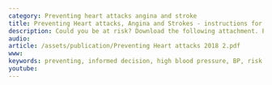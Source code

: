 ```yaml
---
category: Preventing heart attacks angina and stroke
title: Preventing Heart attacks, Angina and Strokes - instructions for use of an online tool
description: Could you be at risk? Download the following attachment. Print it off and ask your receptionist, nurse or doctor to give you the following numbers; your top (systolic) blood pressure; your cholesterol number; your healthy (HDL) cholesterol number; your height in cm; your weight in kg; and whether you have chronic kidney disease, atrial fibrillation rheumatoid arthritis or diabetes. If you do not have familial hypercholesterolaemia (uncommon), nor have you had a heart attack, angina, a stroke or narrowed arteries, then you can decide with the Prevention Heart attacks 2018 tool, whether it is worth doing something about your risk. The tool will tell you what your risk is at the moment and which options might help you.
audio: 
article: /assets/publication/Preventing Heart attacks 2018 2.pdf
www: 
keywords: preventing, informed decision, high blood pressure, BP, risk reduction, heart attack, angina, stroke, absolute CVD risk benefit Calculator, statin, diet, exercise, activity, blood pressure, linseed, flaxseed, alcohol, Weight loss,hypertension, medication
youtube:
--- 
```

